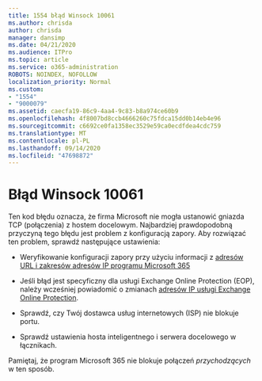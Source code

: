 ```yaml
---
title: 1554 błąd Winsock 10061
ms.author: chrisda
author: chrisda
manager: dansimp
ms.date: 04/21/2020
ms.audience: ITPro
ms.topic: article
ms.service: o365-administration
ROBOTS: NOINDEX, NOFOLLOW
localization_priority: Normal
ms.custom:
- "1554"
- "9000079"
ms.assetid: caecfa19-86c9-4aa4-9c83-b8a974ce60b9
ms.openlocfilehash: 4f8007bd8ccb4666260c75fdca15dd0b14eb4e96
ms.sourcegitcommit: c6692ce0fa1358ec3529e59ca0ecdfdea4cdc759
ms.translationtype: MT
ms.contentlocale: pl-PL
ms.lasthandoff: 09/14/2020
ms.locfileid: "47698872"
---
```

# <a name="winsock-error-10061"></a>Błąd Winsock 10061

Ten kod błędu oznacza, że firma Microsoft nie mogła ustanowić gniazda TCP (połączenia) z hostem docelowym. Najbardziej prawdopodobną przyczyną tego błędu jest problem z konfiguracją zapory. Aby rozwiązać ten problem, sprawdź następujące ustawienia:

- Weryfikowanie konfiguracji zapory przy użyciu informacji z [adresów URL i zakresów adresów IP programu Microsoft 365](https://docs.microsoft.com/office365/enterprise/urls-and-ip-address-ranges)

- Jeśli błąd jest specyficzny dla usługi Exchange Online Protection (EOP), należy wcześniej powiadomić o zmianach [adresów IP usługi Exchange Online Protection](https://docs.microsoft.com/office365/SecurityCompliance/eop/exchange-online-protection-ip-addresses).

- Sprawdź, czy Twój dostawca usług internetowych (ISP) nie blokuje portu.

- Sprawdź ustawienia hosta inteligentnego i serwera docelowego w łącznikach.

Pamiętaj, że program Microsoft 365 nie blokuje połączeń *przychodzących* w ten sposób.
